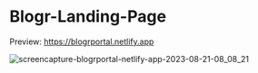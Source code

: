 # Blogr-Landing-Page

Preview: https://blogrportal.netlify.app


![screencapture-blogrportal-netlify-app-2023-08-21-08_08_21](https://github.com/Uzairahmad8/Blogr-Landing-Page/assets/112511661/ca1665c0-a913-41c0-96e1-2ffe826284d0)
